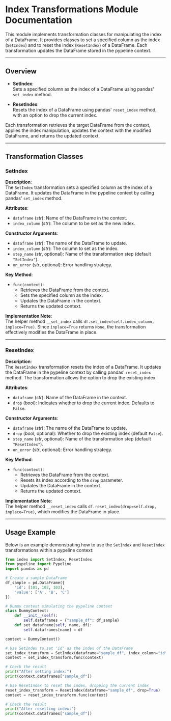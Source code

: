 # Index Transformations Module Documentation

This module implements transformation classes for manipulating the index of a DataFrame. It provides classes to set a specified column as the index (`SetIndex`) and to reset the index (`ResetIndex`) of a DataFrame. Each transformation updates the DataFrame stored in the pypeline context.

---

## Overview

- **SetIndex**:  
  Sets a specified column as the index of a DataFrame using pandas' `set_index` method.

- **ResetIndex**:  
  Resets the index of a DataFrame using pandas' `reset_index` method, with an option to drop the current index.

Each transformation retrieves the target DataFrame from the context, applies the index manipulation, updates the context with the modified DataFrame, and returns the updated context.

---

## Transformation Classes

### SetIndex

**Description**:  
The `SetIndex` transformation sets a specified column as the index of a DataFrame. It updates the DataFrame in the pypeline context by calling pandas' `set_index` method.

**Attributes**:
- `dataframe` (*str*): Name of the DataFrame in the context.
- `index_column` (*str*): The column to be set as the new index.

**Constructor Arguments**:
- `dataframe` (*str*): The name of the DataFrame to update.
- `index_column` (*str*): The column to set as the index.
- `step_name` (*str*, optional): Name of the transformation step (default `"SetIndex"`).
- `on_error` (*str*, optional): Error handling strategy.

**Key Method**:
- `func(context)`:  
  - Retrieves the DataFrame from the context.
  - Sets the specified column as the index.
  - Updates the DataFrame in the context.
  - Returns the updated context.

**Implementation Note**:  
The helper method `__set_index` calls `df.set_index(self.index_column, inplace=True)`. Since `inplace=True` returns `None`, the transformation effectively modifies the DataFrame in place.

---

### ResetIndex

**Description**:  
The `ResetIndex` transformation resets the index of a DataFrame. It updates the DataFrame in the pypeline context by calling pandas' `reset_index` method. The transformation allows the option to drop the existing index.

**Attributes**:
- `dataframe` (*str*): Name of the DataFrame in the context.
- `drop` (*bool*): Indicates whether to drop the current index. Defaults to `False`.

**Constructor Arguments**:
- `dataframe` (*str*): The name of the DataFrame to update.
- `drop` (*bool*, optional): Whether to drop the existing index (default `False`).
- `step_name` (*str*, optional): Name of the transformation step (default `"ResetIndex"`).
- `on_error` (*str*, optional): Error handling strategy.

**Key Method**:
- `func(context)`:  
  - Retrieves the DataFrame from the context.
  - Resets its index according to the `drop` parameter.
  - Updates the DataFrame in the context.
  - Returns the updated context.

**Implementation Note**:  
The helper method `__reset_index` calls `df.reset_index(drop=self.drop, inplace=True)`, which modifies the DataFrame in place.

---

## Usage Example

Below is an example demonstrating how to use the `SetIndex` and `ResetIndex` transformations within a pypeline context:

```python
from index import SetIndex, ResetIndex
from pypeline import Pypeline
import pandas as pd

# Create a sample DataFrame
df_sample = pd.DataFrame({
    'id': [101, 102, 103],
    'value': ['A', 'B', 'C']
})

# Dummy context simulating the pypeline context
class DummyContext:
    def __init__(self):
        self.dataframes = {"sample_df": df_sample}
    def set_dataframe(self, name, df):
        self.dataframes[name] = df

context = DummyContext()

# Use SetIndex to set 'id' as the index of the DataFrame
set_index_transform = SetIndex(dataframe="sample_df", index_column="id")
context = set_index_transform.func(context)

# Check the result
print("After setting index:")
print(context.dataframes["sample_df"])

# Use ResetIndex to reset the index, dropping the current index
reset_index_transform = ResetIndex(dataframe="sample_df", drop=True)
context = reset_index_transform.func(context)

# Check the result
print("After resetting index:")
print(context.dataframes["sample_df"])